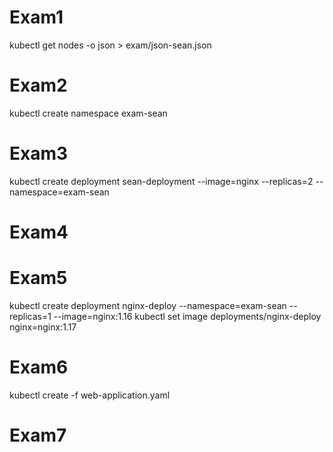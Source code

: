 # Exam1

kubectl get nodes -o json > exam/json-sean.json

# Exam2

kubectl create namespace exam-sean

# Exam3

kubectl create deployment sean-deployment --image=nginx --replicas=2 --namespace=exam-sean

# Exam4

# Exam5
kubectl create deployment nginx-deploy --namespace=exam-sean --replicas=1 --image=nginx:1.16
kubectl set image deployments/nginx-deploy nginx=nginx:1.17

# Exam6
kubectl create -f web-application.yaml

# Exam7